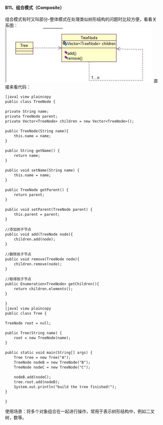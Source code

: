 #### B11、组合模式（Composite） ####
组合模式有时又叫部分-整体模式在处理类似树形结构的问题时比较方便，看看关系图：
![img](img4/b11.jpg)
直接来看代码：

	[java] view plaincopy
	public class TreeNode {
	
	private String name;  
	private TreeNode parent;  
	private Vector<TreeNode> children = new Vector<TreeNode>();  
	
	public TreeNode(String name){  
	    this.name = name;  
	}  
	
	public String getName() {  
	    return name;  
	}  
	
	public void setName(String name) {  
	    this.name = name;  
	}  
	
	public TreeNode getParent() {  
	    return parent;  
	}  
	
	public void setParent(TreeNode parent) {  
	    this.parent = parent;  
	}  
	
	//添加孩子节点  
	public void add(TreeNode node){  
	    children.add(node);  
	}  
	
	//删除孩子节点  
	public void remove(TreeNode node){  
	    children.remove(node);  
	}  
	
	//取得孩子节点  
	public Enumeration<TreeNode> getChildren(){  
	    return children.elements();  
	}  
	
	}
	[java] view plaincopy
	public class Tree {
	
	TreeNode root = null;  
	
	public Tree(String name) {  
	    root = new TreeNode(name);  
	}  
	
	public static void main(String[] args) {  
	    Tree tree = new Tree("A");  
	    TreeNode nodeB = new TreeNode("B");  
	    TreeNode nodeC = new TreeNode("C");  
	
	    nodeB.add(nodeC);  
	    tree.root.add(nodeB);  
	    System.out.println("build the tree finished!");  
	}  
	
	}
使用场景：将多个对象组合在一起进行操作，常用于表示树形结构中，例如二叉树，数等。